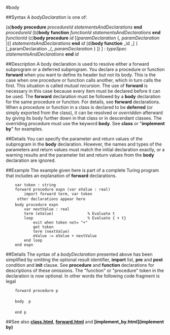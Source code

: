 
#body

##Syntax
A _bodyDeclaration_ is one of:

(a)**body** **procedure** _procedureId_
_statementsAndDeclarations_
**end** _procedureId_
(b)**body** **function** _functionId_
_statementsAndDeclarations_
**end** _functionId_
(c)**body procedure** _id_ [(_paramDeclaration_
{, _paramDeclaration_ })]
_statementsAndDeclarations_
**end** _id_
(d)**body function** _id _[ ( [_paramDeclaration _{,
_paramDeclaration_ } ]) ] : _typeSpec_
_statementsAndDeclarations_
**end** _id_




##Description
A body declaration is used to resolve either a forward subprogram or a deferred subprogram.
You declare a procedure or function **forward** when you want to define its header but not its body. This is the case when one procedure or function calls another, which in turn calls the first. This situation is called _mutual recursion_. The use of **forward** is necessary in this case because every item must be declared before it can be used. The **forward** declaration must be followed by  a **body** declaration for the same procedure or function. For details, see **forward** declarations.
When a procedure or function in a class is declared to be **deferred** (or simply exported from the class), it can be resolved or _overridden_ afterward by giving its body further down in that class or in descendant classes. The overriding procedure must use the keyword **body**. See **class** or "**implement** **by**" for examples.



##Details
You can specify the parameter and return values of the subprogram in the **body** declaration. However, the names and types of the parameters and return values must match the initial declaration exactly, or a warning results and the parameter list and return values from the **body** declaration are ignored.



##Example
The example given here is part of a complete Turing program that includes an explanation of **forward** declarations.


        var token : string
        forward procedure expn (var eValue : real)
            import forward term, var token
         other declarations appear here 
        body procedure expn
            var nextValue : real
            term (eValue)               % Evaluate t
            loop                        % Evaluate { + t}
                exit when token not= "+"
                get token
                term (nextValue)
                eValue := eValue + nextValue
            end loop
        end expn
##Details
The syntax of a _bodyDeclaration_ presented above has been simplified by omitting the optional result identifier, **import** list, **pre** and **post** condition and **init** clause. See **procedure** and **function** declarations for descriptions of these omissions.
The "function" or "procedure" token in the declaration is now optional. In other words the following code fragment is legal


        forward procedure p
        
        body  p
        
        end p
##See also
**[class.html](class)**, **[forward.html](forward)** and **[implement_by.html](implement by)**


